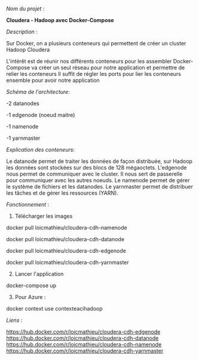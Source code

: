 _Nom du projet_ : 

**Cloudera - Hadoop avec Docker-Compose**

_Description_ :

Sur Docker, on a plusieurs conteneurs qui permettent de créer un cluster Hadoop Cloudera

L'intérêt est de réunir nos différents conteneurs pour les assembler
Docker-Compose va créer un seul réseau pour notre application et permettre de relier les conteneurs
Il suffit de régler les ports pour lier les conteneurs ensemble pour avoir notre application

_Schéma de l'architecture_:

-2 datanodes

-1 edgenode (noeud maitre)

-1 namenode

-1 yarnmaster

_Explication des conteneurs_:

Le datanode permet de traiter les données de façon distribuée, sur Hadoop les données sont stockées sur des blocs de 128 mégaoctets.
L'edgenode nous permet de communiquer avec le cluster. Il nous sert de passerelle pour communiquer avec les autres noeuds.
Le namenode permet de gérer le système de fichiers et les datanodes.
Le yarnmaster permet de distribuer les tâches et de gérer les ressources (YARN).

_Fonctionnement_ :
1) Télécharger les images

docker pull loicmathieu/cloudera-cdh-namenode

docker pull loicmathieu/cloudera-cdh-datanode

docker pull loicmathieu/cloudera-cdh-edgenode

docker pull loicmathieu/cloudera-cdh-yarnmaster

2) Lancer l'application

docker-compose up

3) Pour Azure :

docker context use contexteacihadoop

_Liens_ :

https://hub.docker.com/r/loicmathieu/cloudera-cdh-edgenode
https://hub.docker.com/r/loicmathieu/cloudera-cdh-datanode
https://hub.docker.com/r/loicmathieu/cloudera-cdh-namenode
https://hub.docker.com/r/loicmathieu/cloudera-cdh-yarnmaster
